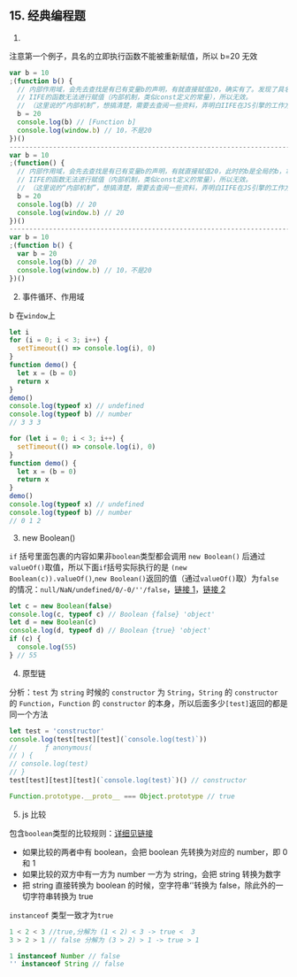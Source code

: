 ## 15. 经典编程题

1.

注意第一个例子，具名的立即执行函数不能被重新赋值，所以 b=20 无效

```js
var b = 10
;(function b() {
  // 内部作用域，会先去查找是有已有变量b的声明，有就直接赋值20，确实有了。发现了具名函数 function b(){}，拿此b做赋值；
  // IIFE的函数无法进行赋值（内部机制，类似const定义的常量），所以无效。
  // （这里说的“内部机制”，想搞清楚，需要去查阅一些资料，弄明白IIFE在JS引擎的工作方式，堆栈存储IIFE的方式等）
  b = 20
  console.log(b) // [Function b]
  console.log(window.b) // 10，不是20
})()
-------------------------------------------------------------------------------------
var b = 10
;(function() {
  // 内部作用域，会先去查找是有已有变量b的声明，有就直接赋值20，此时的b是全局的b，拿此b做赋值；
  // IIFE的函数无法进行赋值（内部机制，类似const定义的常量），所以无效。
  // （这里说的“内部机制”，想搞清楚，需要去查阅一些资料，弄明白IIFE在JS引擎的工作方式，堆栈存储IIFE的方式等）
  b = 20
  console.log(b) // 20
  console.log(window.b) // 20
})()
-------------------------------------------------------------------------------------
var b = 10
;(function b() {
  var b = 20
  console.log(b) // 20
  console.log(window.b) // 10，不是20
})()
```

2.  事件循环、作用域

b 在`window`上

```js
let i
for (i = 0; i < 3; i++) {
  setTimeout(() => console.log(i), 0)
}
function demo() {
  let x = (b = 0)
  return x
}
demo()
console.log(typeof x) // undefined
console.log(typeof b) // number
// 3 3 3
```

```js
for (let i = 0; i < 3; i++) {
  setTimeout(() => console.log(i), 0)
}
function demo() {
  let x = (b = 0)
  return x
}
demo()
console.log(typeof x) // undefined
console.log(typeof b) // number
// 0 1 2
```

3.  new Boolean()

`if` 括号里面包裹的内容如果非`boolean`类型都会调用 `new Boolean()` 后通过 `valueOf()`取值，所以下面`if`括号实际执行的是 `(new Boolean(c)).valueOf()`,`new Boolean()`返回的值（通过`valueOf()`取）为`false` 的情况：`null/NaN/undefined/0/-0/''/false`，[链接 1](https://blog.csdn.net/weixin_33770878/article/details/93558751)，[链接 2](https://bbs.csdn.net/topics/392285331)

```js
let c = new Boolean(false)
console.log(c, typeof c) // Boolean {false} 'object'
let d = new Boolean(c)
console.log(d, typeof d) // Boolean {true} 'object'
if (c) {
  console.log(55)
} // 55
```

4. 原型链

分析：`test` 为 `string` 时候的 `constructor` 为 `String`，`String` 的 `constructor` 的 `Function`，`Function` 的 `constructor` 的本身，所以后面多少`[test]`返回的都是同一个方法

```js
let test = 'constructor'
console.log(test[test][test](`console.log(test)`))
//       ƒ anonymous(
// ) {
// console.log(test)
// }
test[test][test][test](`console.log(test)`)() // constructor

Function.prototype.__proto__ === Object.prototype // true
```

5. js 比较

包含`boolean`类型的比较规则：[详细见链接](https://www.cnblogs.com/zhaoyl9/p/11313714.html)

- 如果比较的两者中有 boolean，会把 boolean 先转换为对应的 number，即 0 和 1
- 如果比较的双方中有一方为 number 一方为 string，会把 string 转换为数字
- 把 string 直接转换为 boolean 的时候，空字符串‘'转换为 false，除此外的一切字符串转换为 true

`instanceof` 类型一致才为`true`

```js
1 < 2 < 3 //true,分解为 (1 < 2) < 3 -> true <  3
3 > 2 > 1 // false 分解为 (3 > 2) > 1 -> true > 1

1 instanceof Number // false
'' instanceof String // false
```
